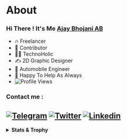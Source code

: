 # About

### Hi There ! It's Me [Ajay Bhojani AB](http://ajay-bhojani.github.io)

- 🔥 Freelancer
- 🚀 Contributor
- 👨‍💻 TechnoHolic
- ✍️ 2D Graphic Designer
- 🚗 Automobile Engineer
- 🤝 Happy To Help As Always
- ![Profile Views](https://hits.seeyoufarm.com/api/count/incr/badge.svg?url=https://github.com/ajay-bhojani/&title=Profile%20Views)
### Contact me :
[![Telegram](https://img.shields.io/badge/-AjayBhojaniAB-blue?style=flat-square&logo=telegram&logoColor=white&link=https://www.telegram.dog/AjayBhojaniAB)](https://www.telegram.dog/AjayBhojaniAB)
[![Twitter](https://img.shields.io/badge/-AjayBhojaniAB-white?style=flat-square&logo=twitter&logoColor=blue&link=https://www.twitter.com/AjayBhojaniAB)](https://www.twitter/AjayBhojaniAB)
[![Linkedin](https://img.shields.io/badge/-AjayBhojaniAB-blue?style=flat-square&logo=Linkedin&logoColor=white&link=https://www.linkedin.com/in/AjayBhojaniAB)](https://www.linkedin.com/in/AjayBhojaniAB)
---------------------------------------------------------------------------------------------------------------------------------------------------------------------------------

<details><summary><b>Stats & Trophy</b></summary>

### Trophy
![Trophy](https://github-profile-trophy.vercel.app/?username=ajay-bhojani&theme=darkhub)

### GitHub Stats :
![Github Stats](https://github-readme-stats.vercel.app/api?username=ajay-bhojani&show_icons=true&title_color=4195FF&icon_color=7EB7FF&count_private=true&include_all_commits=true&show_icons=true&theme=dark)

### Top used languages :
![Top Languages](https://github-readme-stats.vercel.app/api/top-langs/?username=ajay-bhojani&layout=compact&theme=dark)

  </details>
